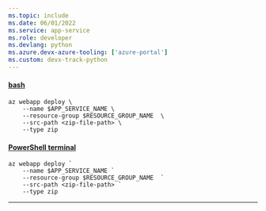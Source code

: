 ```yaml
---
ms.topic: include
ms.date: 06/01/2022
ms.service: app-service
ms.role: developer
ms.devlang: python
ms.azure.devx-azure-tooling: ['azure-portal']
ms.custom: devx-track-python
---
```


#### [bash](#tab/terminal-bash)

```azurecli
az webapp deploy \
    --name $APP_SERVICE_NAME \
    --resource-group $RESOURCE_GROUP_NAME  \
    --src-path <zip-file-path> \
    --type zip
```

#### [PowerShell terminal](#tab/terminal-powershell)

```azurecli
az webapp deploy `
    --name $APP_SERVICE_NAME `
    --resource-group $RESOURCE_GROUP_NAME  `
    --src-path <zip-file-path> `
    --type zip
```

---
